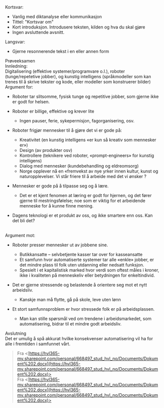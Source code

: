 Kortsvar:

- Vanlig med diktanalyse eller kommunikasjon
- Tittel: "Kortsvar om"
- Kort introduksjon. Introdusere teksten, kilden og hva du skal gjøre
- Ingen avsluttende avsnitt.

Langsvar:

- Gjerne resonnerende tekst i en eller annen form

Prøveeksamen  
Innledning:  
Digitalisering (effektive systemer/programvare o.l.), roboter (tunge/repetetive jobber), og kunstig intelligens (språkmodeller som kan trenes til å skrive tekster og kode, eller modeller som konstruerer bilder)  
Argument for:

- Roboter tar slitsomme, fysisk tunge og repetitive jobber, som gjerne ikke er godt for helsen.
- Roboter er billige, effektive og krever lite
    
    - Ingen pauser, ferie, sykepermisjon, fagorganisering, osv.
- Roboter frigjør mennesker til å gjøre det vi er gode på:
    
    - Kreativitet (en kunstig intelligens «er kun så kreativ som mennesker er»)
    - Design (av produkter osv)
    - Kontrollere (teknikere ved roboter, «prompt-engineers» for kunstig intelligens)
    - Dialog med mennesker (kundebehandling og eldreomsorg)
    - Norge opplever nå en «fremvekst av nye yrker innen kultur, kunst og naturopplevelser. Vi står friere til å arbeide med det vi ønsker ?
- Mennesker er gode på å tilpasse seg og å lære.
    
    - Det er et kjent fenomen at læring er godt for hjernen, og det fører gjerne til mestringsfølelse; noe som er viktig for et arbeidende menneske for å kunne finne mening.
- Dagens teknologi er et produkt av oss, og ikke smartere enn oss. Kan det bli det?

   
Argument mot:

- Roboter presser mennesker ut av jobbene sine.
    
    - Butikkansatte – selvbetjente kasser tar over for kasseansatte
    - Et samfunn hvor automatiserte systemer tar alle «enkle» jobber, er det mindre plass til folk uten utdanning eller nedsatt funksjon.
    - Spesielt i et kapitalistisk marked hvor verdi som oftest måles i kroner, ikke i kvaliteten på menneskeliv eller betydningen for enkeltindivid.
    
- Det er gjerne stressende og belastende å orientere seg mot et nytt arbeidsliv.
    
    - Kanskje man må flytte, gå på skole, leve uten lønn
    
- Et stort samfunnsproblem er hvor stressede folk er på arbeidsplassen.
    
    - Man kan stille spørsmål ved om trendene i arbeidsmarkedet, som automatisering, bidrar til et mindre godt arbeidsliv.
    

Avslutning  
Det er umulig å spå akkurat hvilke konsekvenser automatisering vil ha for alle i fremtiden i samfunnet vårt.
 > Fra <[https://hvl365-my.sharepoint.com/personal/668497_stud_hvl_no/Documents/Dokument%202.docx](https://hvl365-my.sharepoint.com/personal/668497_stud_hvl_no/Documents/Dokument%202.docx)>     
 > Fra <[https://hvl365-my.sharepoint.com/personal/668497_stud_hvl_no/Documents/Dokument%202.docx](https://hvl365-my.sharepoint.com/personal/668497_stud_hvl_no/Documents/Dokument%202.docx)>